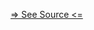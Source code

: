 [=> See Source <=](../../../../../../docs/fundamentals/node-tools/providence-analytics/QueryResult.md)

